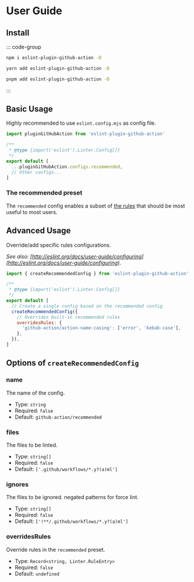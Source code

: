 # User Guide

## Install

::: code-group

```bash [npm]
npm i eslint-plugin-github-action -D
```

```bash [yarn]
yarn add eslint-plugin-github-action -D
```

```bash [pnpm]
pnpm add eslint-plugin-github-action -D
```

:::

## Basic Usage

Highly recommended to use `eslint.config.mjs` as config file.

```js [eslint.config.mjs]
import pluginGitHubAction from 'eslint-plugin-github-action'

/**
 * @type {import('eslint').Linter.Config[]}
 */
export default [
  ...pluginGitHubAction.configs.recommended,
  // Other configs...
]
```

### The recommended preset

The `recommended` config enables a subset of [the rules](#rules) that should be most useful to most users.

## Advanced Usage

Override/add specific rules configurations.

_See also: [http://eslint.org/docs/user-guide/configuring](http://eslint.org/docs/user-guide/configuring)_.

```js [eslint.config.mjs]
import { createRecommendedConfig } from 'eslint-plugin-github-action'

/**
 * @type {import('eslint').Linter.Config[]}
 */
export default [
  // Create a single config based on the recommended config
  createRecommendedConfig({
    // Overrides built-in recommended rules
    overridesRules: {
      'github-action/action-name-casing': ['error', 'kebab-case'],
    },
  }),
]
```

## Options of `createRecommendedConfig`

### name

The name of the config.

- Type: `string`
- Required: `false`
- Default: `github-action/recommended`

### files

The files to be linted.

- Type: `string[]`
- Required: `false`
- Default: `['.github/workflows/*.y?(a)ml']`

### ignores

The files to be ignored. negated patterns for force lint.

- Type: `string[]`
- Required: `false`
- Default: `['!**/.github/workflows/*.y?(a)ml']`

### overridesRules

Override rules in the `recommended` preset.

- Type: `Record<string, Linter.RuleEntry>`
- Required: `false`
- Default: `undefined`
